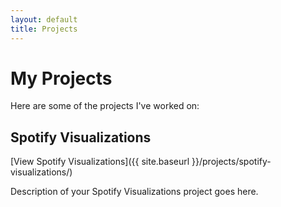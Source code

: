 ```yaml
---
layout: default
title: Projects
---
```


# My Projects

Here are some of the projects I've worked on:

## Spotify Visualizations

[View Spotify Visualizations]({{ site.baseurl }}/projects/spotify-visualizations/)

Description of your Spotify Visualizations project goes here.

